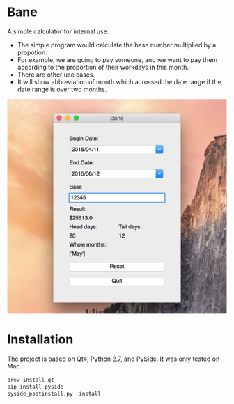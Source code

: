 # Bane
A simple calculator for internal use.

*	The simple program would calculate the base number multiplied by a propotion.
*	For example, we are going to pay someone, and we want to pay them according to the proportion of their workdays in this month.
*	There are other use cases.
* 	It will show abbreviation of month which acrossed the date range if the date range is over two months.

![](https://github.com/vrootic/Bane/blob/master/img/1.png)

# Installation
The project is based on Qt4, Python 2.7, and PySide.
It was only tested on Mac.

	brew install qt
	pip install pyside
	pyside_postinstall.py -install
	
